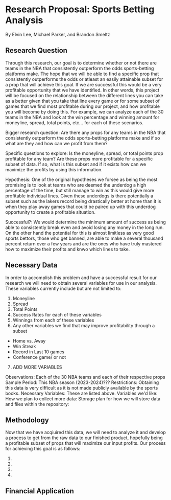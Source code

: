 # Research Proposal: Sports Betting Analysis
By Elvin Lee, Michael Parker, and Brandon Smeltz

## Research Question
Through this research, our goal is to determine whether or not there are teams in the NBA that consistently outperform the odds sports-betting platforms make. The hope that we will be able to find a specific prop that consistently outperforms the odds or atleast an easily attainable subset for a prop that will achieve this goal. If we are successful this would be a very profitable opportunity that we have identified. In other words, this project will be focused on the relationship between the different lines you can take as a better given that you take that line every game or for some subset of games that we find most profitable during our project, and how profitable you will become by doing this. For example, we can analyze each of the 30 teams in the NBA and look at the win percentage and winning amount for moneyline, spread, total points, etc... for each of these scenarios.

Bigger research question: Are there any props for any teams in the NBA that consistently outperform the odds sports-betting platforms make and if so what are they and how can we profit from them?

Specific questions to explore: Is the moneyline, spread, or total points prop profitable for any team? Are these props more profitable for a specific subset of data. If so, what is this subset and if it exists how can we maximize the profits by using this information.

Hypothesis: One of the original hypotheses we forsee as being the most promising is to look at teams who are deemed the underdog a high percentage of the time, but still manage to win as this would give more profitable individual lines. Given these underdogs is there potentially a subset such as the lakers record being drastically better at home than it is when they play away games that could be paired up with this underdog opportunity to create a profitable situation.

Successful?: We would determine the minimum amount of success as being able to consistently break even and avoid losing any money in the long run. On the other hand the potential for this is almost limitless as very good sports bettors, those who get banned, are able to make a several thousand percent return over a few years and are the ones who have truly mastered how to maximize their profits and knwo which lines to take.

## Necessary Data
In order to accomplish this problem and have a successful result for our research we will need to obtain several variables for use in our analysis. These variables currently include but are not limited to:

1. Moneyline 
2. Spread
3. Total Points
4. Success Rates for each of these variables
5. Winnings from each of these variables
6. Any other variables we find that may improve profitability through a subset
  - Home vs. Away
  - Win Streak
  - Record in Last 10 games
  - Conference game/ or not


7. ADD MORE VARIABLES

Observations: Each of the 30 NBA teams and each of their respective props
Sample Period: This NBA season (2023-2024)???
Restrictions: Obtaining this data is very difficult as it is not made publicly available by the sports books.
Necessary Variables: These are listed above.
Variables we'd like:
How we plan to collect more data:
Storage plan for how we will store data and files within the repository:


## Methodology
Now that we have acqiuired this data, we will need to analyze it and develop a process to get from the raw data to our finished product, hopefully being a profitable subset of props that will maximize our input profits. Our process for achieving this goal is as follows:

1.
2.
3.
4.



## Financial Application



